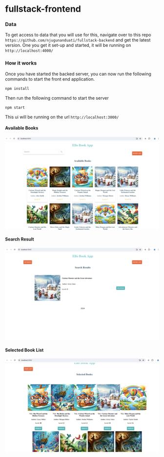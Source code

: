 # fullstack-frontend

### Data
To get access to data that you will use for this, navigate over to this repo `https://github.com/njugunanduati/fullstack-backend` and get the latest version. One you get it set-up and started, it will be running on `http://localhost:4000/`


### How it works
Once you have started the backed server, you can now run the following commands to start the front end application.
```bash
npm install
```

Then run the following command to start the server

```bash
npm start
```

This ui will be running on the url `http://localhost:3000/`
#### Available Books
![alt text](public/img/available_books.png)

#### Search Result
![alt text](public/img/search_results.png)

#### Selected Book List
![alt text](public/img/book_list.png)

